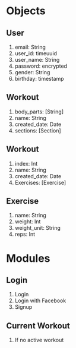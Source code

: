 # Objects
## User
1. email: String
2. user_id: timeuuid
3. user_name: String
4. password: encrypted
5. gender: String
6. birthday: timestamp

## Workout
1. body_parts: [String]
2. name: String
3. created_date: Date
4. sections: [Section]

## Workout
1. index: Int
2. name: String
3. created_date: Date
4. Exercises: [Exercise]

## Exercise
1. name: String
2. weight: Int
3. weight_unit: String
4. reps: Int

# Modules
## Login
1. Login
2. Login with Facebook
3. Signup

## Current Workout
1. If no active workout
